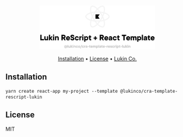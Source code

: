 <p align="center">
  <br />
    <img src="./assets/logo.svg" height="120" />
</p>
<p align="center">
   <a href="#Installation">Installation</a> •
   <a href="#license">License</a> •
   <a target="_blank" href="https://lukin.co">Lukin Co.</a>
</p>

## Installation

```
yarn create react-app my-project --template @lukinco/cra-template-rescript-lukin
```

## License

MIT
